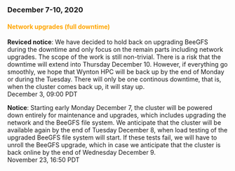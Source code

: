 ### December 7-10, 2020

#### <span style="color: orange;">Network upgrades (full downtime)</span>

**Reviced notice**: We have decided to hold back on upgrading BeeGFS during
the downtime and only focus on the remain parts including network upgrades.
The scope of the work is still non-trivial.  There is a risk that the
downtime will extend into Thursday December 10.  However, if everything go
smoothly, we hope that Wynton HPC will be back up by the end of Monday or
during the Tuesday.  There will only be one continous downtime, that is, when
the cluster comes back up, it will stay up.
<br><span class="timestamp">December 3, 09:00 PDT</span>

**Notice**: Starting early Monday December 7, the cluster will be powered down
entirely for maintenance and upgrades, which includes upgrading the network
and the BeeGFS file system.  We anticipate that the cluster will be available
again by the end of Tuesday December 8, when  load testing of the upgraded
BeeGFS file system will start.  If these tests fail, we will have to unroll
the BeeGFS upgrade, which in case we anticipate that the cluster is back
online by the end of Wednesday December 9.
<br><span class="timestamp">November 23, 16:50 PDT</span>

